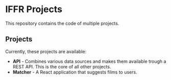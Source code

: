 # IFFR Projects

This repository contains the code of multiple projects.

## Projects

Currently, these projects are available:

 * **API** - Combines various data sources and makes them available trough a REST API. This is the core of all other projects.
 * **Matcher** - A React application that suggests films to users.
